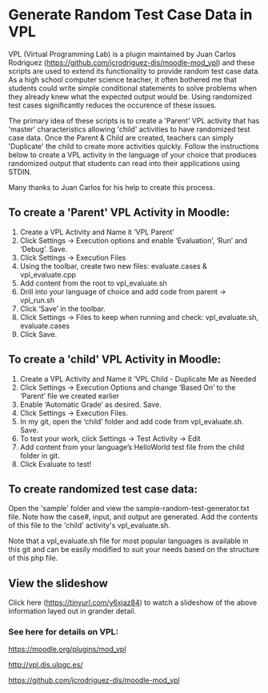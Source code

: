 # Generate Random Test Case Data in VPL
VPL (Virtual Programming Lab) is a plugin maintained by Juan Carlos Rodriguez (https://github.com/jcrodriguez-dis/moodle-mod_vpl) and these scripts are used to extend its functionality to provide random test case data.  As a high school computer science teacher, it often bothered me that students could write simple conditional statements to solve problems when they already knew what the expected output would be.  Using randomized test cases significantly reduces the occurence of these issues.

The primary idea of these scripts is to create a 'Parent' VPL activity that has 'master' characteristics allowing 'child' activities to have randomized test case data. Once the Parent & Child are created, teachers can simply 'Duplicate' the child to create more activities quickly.  Follow the instructions below to create a VPL activity in the language of your choice that produces randomized output that students can read into their applications using STDIN.

Many thanks to Juan Carlos for his help to create this process.

## To create a 'Parent' VPL Activity in Moodle:
1. Create a VPL Activity and Name it ‘VPL Parent’
2. Click Settings -> Execution options and enable ‘Evaluation’, ‘Run’ and ‘Debug’. Save.
3. Click Settings -> Execution Files
4. Using the toolbar, create two new files: evaluate.cases & vpl_evaluate.cpp
5. Add content from the root to vpl_evaluate.sh
6. Drill into your language of choice and add code from parent -> vpl_run.sh 
7. Click ‘Save’ in the toolbar.
8. Click Settings -> Files to keep when running and check: vpl_evaluate.sh, evaluate.cases
9. Click Save.

## To create a 'child' VPL Activity in Moodle:
1. Create a VPL Activity and Name it ‘VPL Child - Duplicate Me as Needed
2. Click Settings -> Execution Options and change ‘Based On’ to the ‘Parent’ file we created earlier
3. Enable ‘Automatic Grade’ as desired. Save.
4. Click Settings -> Execution Files.
5. In my git, open the ‘child’ folder and add code from vpl_evaluate.sh. Save.
6. To test your work, click Settings -> Test Activity -> Edit
7. Add content from your language’s HelloWorld test file from the child folder in git.
8. Click Evaluate to test!

## To create randomized test case data:
Open the 'sample' folder and view the sample-random-test-generator.txt file. Note how the case#, input, and output are generated.  Add the contents of this file to the 'child' activity's vpl_evaluate.sh. 

Note that a vpl_evaluate.sh file for most popular languages is available in this git and can be easily modified to suit your needs based on the structure of this php file.

## View the slideshow
Click here (https://tinyurl.com/y6xjaz84) to watch a slideshow of the above information layed out in grander detail.

### See here for details on VPL:
https://moodle.org/plugins/mod_vpl

http://vpl.dis.ulpgc.es/

https://github.com/jcrodriguez-dis/moodle-mod_vpl

